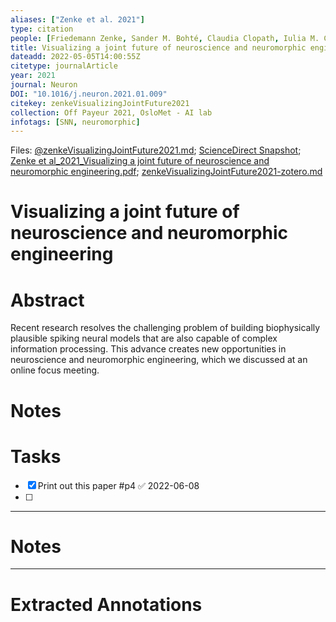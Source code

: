 ```yaml
---
aliases: ["Zenke et al. 2021"]
type: citation
people: [Friedemann Zenke, Sander M. Bohté, Claudia Clopath, Iulia M. Comşa, Julian Göltz, Wolfgang Maass, Timothée Masquelier, Richard Naud, Emre O. Neftci, Mihai A. Petrovici, Franz Scherr, Dan F. M. Goodman]
title: Visualizing a joint future of neuroscience and neuromorphic engineering
dateadd: 2022-05-05T14:00:55Z
citetype: journalArticle
year: 2021
journal: Neuron
DOI: "10.1016/j.neuron.2021.01.009"
citekey: zenkeVisualizingJointFuture2021
collection: Off Payeur 2021, OsloMet - AI lab
infotags: [SNN, neuromorphic]
---
```


Files: [@zenkeVisualizingJointFuture2021.md](file:///home/michaelt/Insync/m@tarlton.info/Google%20Drive/05.%20Obsidian/Obsidian/oslomet/50%20Reading/Zotero%20Papers/@zenkeVisualizingJointFuture2021.md); [ScienceDirect Snapshot](file:///home/michaelt/Insync/m@tarlton.info/Google%20Drive/06.%20Zotero/storage/XLK4UUDJ/S089662732100009X.html); [Zenke et al_2021_Visualizing a joint future of neuroscience and neuromorphic engineering.pdf](file:///home/michaelt/Insync/m@tarlton.info/Google%20Drive/06.%20Zotero/storage/Y6JF3CJG/Zenke%20et%20al_2021_Visualizing%20a%20joint%20future%20of%20neuroscience%20and%20neuromorphic%20engineering.pdf); [zenkeVisualizingJointFuture2021-zotero.md](file:///home/michaelt/Insync/m@tarlton.info/Google%20Drive/05.%20Obsidian/Obsidian/oslomet/50%20Reading/Zotero%20Papers/zenkeVisualizingJointFuture2021-zotero.md)



# Visualizing a joint future of neuroscience and neuromorphic engineering
# Abstract
Recent research resolves the challenging problem of building biophysically plausible spiking neural models that are also capable of complex information processing. This advance creates new opportunities in neuroscience and neuromorphic engineering, which we discussed at an online focus meeting.

# Notes

# Tasks
- [x] Print out this paper #p4 ✅ 2022-06-08
- [ ] 


----
# Notes



----
# Extracted Annotations

